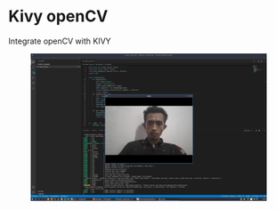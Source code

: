 # Kivy openCV

Integrate openCV with KIVY


<figure>
<img src="https://github.com/sooko/openvc_learning/blob/main/screenshoot/screen.jpg" alt=".." title="Pin Out" />
</figure>